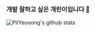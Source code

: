 ### 개발 잘하고 싶은 개린이입니다 🌱
![PilYeooong's github stats](https://github-readme-stats.vercel.app/api?username=PilYeooong&show_icons=true&theme=radical)

<!--
**PilYeooong/PilYeooong** is a ✨ _special_ ✨ repository because its `README.md` (this file) appears on your GitHub profile.

Here are some ideas to get you started:

- 🔭 I’m currently working on ...
- 🌱 I’m currently learning ...
- 👯 I’m looking to collaborate on ...
- 🤔 I’m looking for help with ...
- 💬 Ask me about ...
- 📫 How to reach me: ...
- 😄 Pronouns: ...
- ⚡ Fun fact: ...
-->

